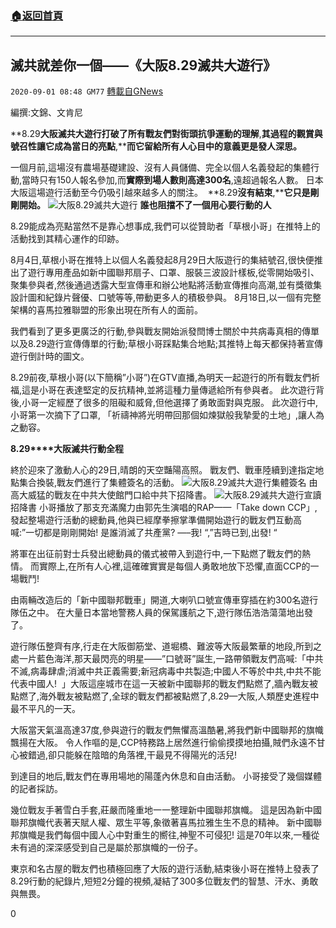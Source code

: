 ###  [:house:返回首頁](https://github.com/ourhimalayas/txt)
---

## 滅共就差你一個——《大阪8.29滅共大遊行》
`2020-09-01 08:48 GM77` [轉載自GNews](https://gnews.org/zh-hant/328020/)

編撰:文錦、文肯尼

**8.29****大阪滅共大遊行打破了所有戰友們對街頭抗爭運動的理解****,****其過程的觀賞與號召性讓它成為當日的亮點****,****而它留給所有人心目中的意義更是發人深思。**

一個月前,這場沒有農場基礎建設、沒有人員儲備、完全以個人名義發起的集體行動,當時只有150人報名參加,而**實際到場人數則高達****300****名**,遠超過報名人數。 日本大阪這場遊行活動至今仍吸引越來越多人的關注。  **8.29****沒有結束****,****它只是剛剛開始。**
![](https://s3.amazonaws.com/gnews-media-offload/wp-content/uploads/2020/09/01083528/%E6%88%AA%E5%B1%8F2020-09-01-%E4%B8%8B%E5%8D%888.32.05-1.png)大阪8.29滅共大遊行
**誰也阻擋不了一個用心要行動的人**

8.29能成為亮點當然不是靠心想事成,我們可以從贊助者「草根小哥」在推特上的活動找到其精心運作的印跡。

8月4日,草根小哥在推特上以個人名義發起8月29日大阪遊行的集結號召,很快便推出了遊行專用產品如新中國聯邦扇子、口罩、服裝三波設計樣板,從零開始吸引、聚集參與者,然後通過透露大型宣傳車和辦公地點將活動宣傳推向高潮,並有獎徵集設計圖和紀錄片聲優、口號等等,帶動更多人的積极參與。 8月18日,以一個有完整架構的喜馬拉雅聯盟的形象出現在所有人的面前。

我們看到了更多更廣泛的行動,參與戰友開始派發閆博士關於中共病毒真相的傳單以及8.29遊行宣傳傳單的行動;草根小哥踩點集合地點;其推特上每天都保持著宣傳遊行倒計時的圖文。

8.29前夜,草根小哥(以下簡稱”小哥”)在GTV直播,為明天一起遊行的所有戰友們祈福,這是小哥在表達堅定的反抗精神,並將這種力量傳遞給所有參與者。 此次遊行背後,小哥一定經歷了很多的阻礙和威脅,但他選擇了勇敢面對與克服。 此次遊行中,小哥第一次摘下了口罩, 「祈禱神將光明帶回那個如煉獄般我摯愛的土地」,讓人為之動容。

**8.29****大阪滅共行動全程**

終於迎來了激動人心的29日,晴朗的天空豔陽高照。 戰友們、戰車陸續到達指定地點集合換裝,戰友們進行了集體簽名的活動。
![](https://s3.amazonaws.com/gnews-media-offload/wp-content/uploads/2020/09/01083659/%E6%88%AA%E5%B1%8F2020-09-01-%E4%B8%8B%E5%8D%888.32.21.png)大阪8.29滅共大遊行集體簽名
由高大威猛的戰友在中共大使館門口給中共下招降書。
![](https://s3.amazonaws.com/gnews-media-offload/wp-content/uploads/2020/09/01083824/%E6%88%AA%E5%B1%8F2020-09-01-%E4%B8%8B%E5%8D%888.32.34.png)大阪8.29滅共大遊行宣讀招降書
小哥播放了那支充滿魔力由郭先生演唱的RAP——「Take  down  CCP」,發起整場遊行活動的總動員,他與已經摩拳擦掌準備開始遊行的戰友們互動高喊:”一切都是剛剛開始! 是誰消滅了共產黨? —–我! “,”吉時已到,出發! “

將軍在出征前對士兵發出總動員的儀式被帶入到遊行中,一下點燃了戰友們的熱情。 而實際上,在所有人心裡,這確確實實是每個人勇敢地放下恐懼,直面CCP的一場戰鬥!

由兩輛改造后的「新中國聯邦戰車」開道,大喇叭口號宣傳車穿插在約300名遊行隊伍之中。 在大量日本當地警務人員的保駕護航之下,遊行隊伍浩浩蕩蕩地出發了。

遊行隊伍整齊有序,行走在大阪御筋堂、道堀橋、難波等大阪最繁華的地段,所到之處一片藍色海洋,那天最閃亮的明星——”口號哥”誕生,一路帶領戰友們高喊:「中共不滅,病毒肆虐;消滅中共正義需要;新冠病毒中共製造;中國人不等於中共,中共不能代表中國人!  」大阪這座城市在這一天被新中國聯邦的戰友們點燃了,牆內戰友被點燃了,海外戰友被點燃了,全球的戰友們都被點燃了,8.29—大阪,人類歷史進程中最不平凡的一天。

大阪當天氣溫高達37度,參與遊行的戰友們無懼高溫酷暑,將我們新中國聯邦的旗幟飄揚在大阪。 令人作嘔的是,CCP特務路上居然進行偷偷摸摸地拍攝,賊們永遠不甘心被錯過,卻只能躲在陰暗的角落裡,干最見不得陽光的活兒!

到達目的地后,戰友們在專用場地的陽蓬內休息和自由活動。 小哥接受了幾個媒體的記者採訪。

幾位戰友手著雪白手套,莊嚴而隆重地一一整理新中國聯邦旗幟。 這是因為新中國聯邦旗幟代表著天賦人權、眾生平等,象徵著喜馬拉雅生生不息的精神。 新中國聯邦旗幟是我們每個中國人心中對重生的嚮往,神聖不可侵犯! 這是70年以來,一種從未有過的深深感受到自己是屬於那旗幟的一份子。

東京和名古屋的戰友們也積極回應了大阪的遊行活動,結束後小哥在推特上發表了8.29行動的紀錄片,短短2分鐘的視頻,凝結了300多位戰友們的智慧、汗水、勇敢與無畏。

0
